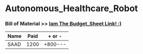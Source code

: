 # Autonomous_Healthcare_Robot

### **Bill of Material**  >>  [Iam The Budget_Sheet Link! :)](https://docs.google.com/spreadsheets/d/1ybMW6c9HRaUdzdt39bDZlsrdD87TvU68/edit#gid=398810524)

|Name      |Paid      |+ or - |
|-----     |-----     |-------|
|SAAD      |1200      |+800---|

